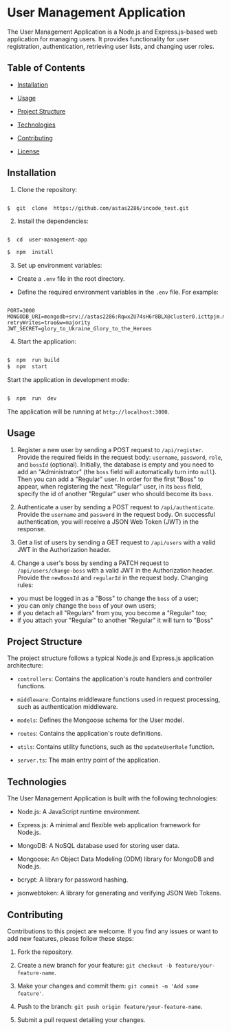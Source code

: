 
# User Management Application

  

The User Management Application is a Node.js and Express.js-based web application for managing users. It provides functionality for user registration, authentication, retrieving user lists, and changing user roles.

  

## Table of Contents

  

- [Installation](#installation)

- [Usage](#usage)

- [Project Structure](#project-structure)

- [Technologies](#technologies)

- [Contributing](#contributing)

- [License](#license)

  

## Installation

  

1. Clone the repository:

  

```bash

$  git  clone  https://github.com/astas2286/incode_test.git

```

  

2. Install the dependencies:

  

```bash

$  cd  user-management-app

$  npm  install

```

  

3. Set up environment variables:

- Create a `.env` file in the root directory.

- Define the required environment variables in the `.env` file. For example:

  

```plaintext

PORT=3000
MONGODB_URI=mongodb+srv://astas2286:RqwxZU74sH6r8BLX@cluster0.icttpjm.mongodb.net/Incode_users?retryWrites=true&w=majority
JWT_SECRET=glory_to_Ukraine_Glory_to_the_Heroes

```
  

4. Start the application:

  

```bash

$  npm  run build
$  npm  start

```

Start the application in development mode:

  

```bash

$  npm  run  dev

```

  

The application will be running at `http://localhost:3000`.

  

## Usage

  

1. Register a new user by sending a POST request to `/api/register`. Provide the required fields in the request body: `username`, `password`, `role`, and `bossId` (optional). Initially, the database is empty and you need to add an "Administrator" (the `boss` field will automatically turn into `null`). Then you can add a "Regular" user. In order for the first "Boss" to appear, when registering the next "Regular" user, in its `boss` field, specify the id of another "Regular" user who should become its `boss`.

  

2. Authenticate a user by sending a POST request to `/api/authenticate`. Provide the `username` and `password` in the request body. On successful authentication, you will receive a JSON Web Token (JWT) in the response.

  

3. Get a list of users by sending a GET request to `/api/users` with a valid JWT in the Authorization header.

  

 4. Change a user's boss by sending a PATCH request to `/api/users/change-boss` with a valid JWT in the Authorization header. Provide the `newBossId` and `regularId` in the request body. Changing rules: 
 - you must be logged in as a "Boss" to change the `boss` of a user; 
- you can only change the `boss` of your own users; 
- if you detach all "Regulars" from you, you become a "Regular" too;
- if you attach your "Regular" to another "Regular" it will turn to "Boss"

  

## Project Structure

  

The project structure follows a typical Node.js and Express.js application architecture:

  

-  `controllers`: Contains the application's route handlers and controller functions.

-  `middleware`: Contains middleware functions used in request processing, such as authentication middleware.

-  `models`: Defines the Mongoose schema for the User model.

-  `routes`: Contains the application's route definitions.

-  `utils`: Contains utility functions, such as the `updateUserRole` function.

-  `server.ts`: The main entry point of the application.

  

## Technologies

  

The User Management Application is built with the following technologies:

  

- Node.js: A JavaScript runtime environment.

- Express.js: A minimal and flexible web application framework for Node.js.

- MongoDB: A NoSQL database used for storing user data.

- Mongoose: An Object Data Modeling (ODM) library for MongoDB and Node.js.

- bcrypt: A library for password hashing.

- jsonwebtoken: A library for generating and verifying JSON Web Tokens.

  

## Contributing

  

Contributions to this project are welcome. If you find any issues or want to add new features, please follow these steps:

  

1. Fork the repository.

2. Create a new branch for your feature: `git checkout -b feature/your-feature-name`.

3. Make your changes and commit them: `git commit -m 'Add some feature'`.

4. Push to the branch: `git push origin feature/your-feature-name`.

5. Submit a pull request detailing your changes.

  